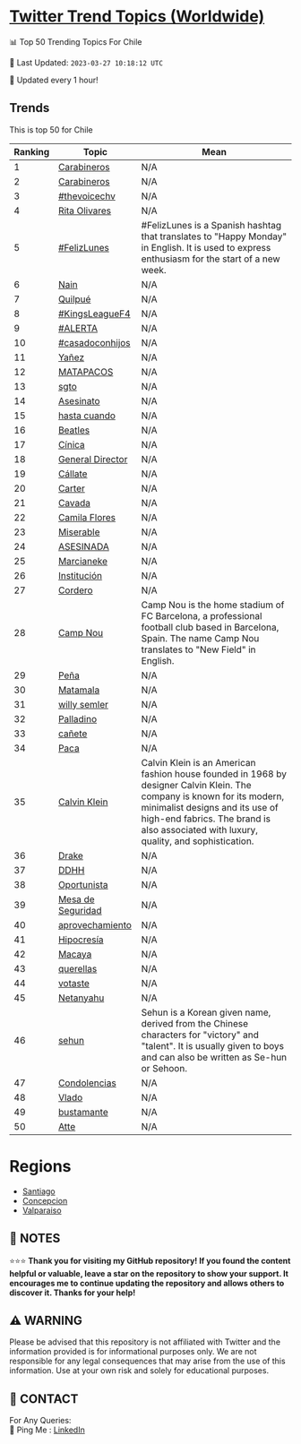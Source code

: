 [Twitter Trend Topics (Worldwide)](https://github.com/ErcinDedeoglu/Twitter-Trend-Topics)
==========


📊 Top 50 Trending Topics For Chile

📆 Last Updated: `2023-03-27 10:18:12 UTC`

🔧 Updated every 1 hour!


## Trends

This is top 50 for Chile

| Ranking | Topic | Mean |
| ------- | ------------ | ------------ |
| 1 | [Carabineros](http://twitter.com/search?q=Carabineros) | N/A |
| 2 | [Carabineros](http://twitter.com/search?q=Carabineros) | N/A |
| 3 | [#thevoicechv](http://twitter.com/search?q=%23thevoicechv) | N/A |
| 4 | [Rita Olivares](http://twitter.com/search?q=Rita+Olivares) | N/A |
| 5 | [#FelizLunes](http://twitter.com/search?q=%23FelizLunes) | #FelizLunes is a Spanish hashtag that translates to "Happy Monday" in English. It is used to express enthusiasm for the start of a new week. |
| 6 | [Nain](http://twitter.com/search?q=Nain) | N/A |
| 7 | [Quilpué](http://twitter.com/search?q=Quilpu%c3%a9) | N/A |
| 8 | [#KingsLeagueF4](http://twitter.com/search?q=%23KingsLeagueF4) | N/A |
| 9 | [#ALERTA](http://twitter.com/search?q=%23ALERTA) | N/A |
| 10 | [#casadoconhijos](http://twitter.com/search?q=%23casadoconhijos) | N/A |
| 11 | [Yañez](http://twitter.com/search?q=Ya%c3%b1ez) | N/A |
| 12 | [MATAPACOS](http://twitter.com/search?q=MATAPACOS) | N/A |
| 13 | [sgto](http://twitter.com/search?q=sgto) | N/A |
| 14 | [Asesinato](http://twitter.com/search?q=Asesinato) | N/A |
| 15 | [hasta cuando](http://twitter.com/search?q=hasta+cuando) | N/A |
| 16 | [Beatles](http://twitter.com/search?q=Beatles) | N/A |
| 17 | [Cínica](http://twitter.com/search?q=C%c3%adnica) | N/A |
| 18 | [General Director](http://twitter.com/search?q=General+Director) | N/A |
| 19 | [Cállate](http://twitter.com/search?q=C%c3%a1llate) | N/A |
| 20 | [Carter](http://twitter.com/search?q=Carter) | N/A |
| 21 | [Cavada](http://twitter.com/search?q=Cavada) | N/A |
| 22 | [Camila Flores](http://twitter.com/search?q=Camila+Flores) | N/A |
| 23 | [Miserable](http://twitter.com/search?q=Miserable) | N/A |
| 24 | [ASESINADA](http://twitter.com/search?q=ASESINADA) | N/A |
| 25 | [Marcianeke](http://twitter.com/search?q=Marcianeke) | N/A |
| 26 | [Institución](http://twitter.com/search?q=Instituci%c3%b3n) | N/A |
| 27 | [Cordero](http://twitter.com/search?q=Cordero) | N/A |
| 28 | [Camp Nou](http://twitter.com/search?q=Camp+Nou) | Camp Nou is the home stadium of FC Barcelona, a professional football club based in Barcelona, Spain. The name Camp Nou translates to "New Field" in English. |
| 29 | [Peña](http://twitter.com/search?q=Pe%c3%b1a) | N/A |
| 30 | [Matamala](http://twitter.com/search?q=Matamala) | N/A |
| 31 | [willy semler](http://twitter.com/search?q=willy+semler) | N/A |
| 32 | [Palladino](http://twitter.com/search?q=Palladino) | N/A |
| 33 | [cañete](http://twitter.com/search?q=ca%c3%b1ete) | N/A |
| 34 | [Paca](http://twitter.com/search?q=Paca) | N/A |
| 35 | [Calvin Klein](http://twitter.com/search?q=Calvin+Klein) | Calvin Klein is an American fashion house founded in 1968 by designer Calvin Klein. The company is known for its modern, minimalist designs and its use of high-end fabrics. The brand is also associated with luxury, quality, and sophistication. |
| 36 | [Drake](http://twitter.com/search?q=Drake) | N/A |
| 37 | [DDHH](http://twitter.com/search?q=DDHH) | N/A |
| 38 | [Oportunista](http://twitter.com/search?q=Oportunista) | N/A |
| 39 | [Mesa de Seguridad](http://twitter.com/search?q=Mesa+de+Seguridad) | N/A |
| 40 | [aprovechamiento](http://twitter.com/search?q=aprovechamiento) | N/A |
| 41 | [Hipocresía](http://twitter.com/search?q=Hipocres%c3%ada) | N/A |
| 42 | [Macaya](http://twitter.com/search?q=Macaya) | N/A |
| 43 | [querellas](http://twitter.com/search?q=querellas) | N/A |
| 44 | [votaste](http://twitter.com/search?q=votaste) | N/A |
| 45 | [Netanyahu](http://twitter.com/search?q=Netanyahu) | N/A |
| 46 | [sehun](http://twitter.com/search?q=sehun) | Sehun is a Korean given name, derived from the Chinese characters for "victory" and "talent". It is usually given to boys and can also be written as Se-hun or Sehoon. |
| 47 | [Condolencias](http://twitter.com/search?q=Condolencias) | N/A |
| 48 | [Vlado](http://twitter.com/search?q=Vlado) | N/A |
| 49 | [bustamante](http://twitter.com/search?q=bustamante) | N/A |
| 50 | [Atte](http://twitter.com/search?q=Atte) | N/A |



# Regions

* [Santiago](</Chile/Santiago.md>)
* [Concepcion](</Chile/Concepcion.md>)
* [Valparaiso](</Chile/Valparaiso.md>)



## 📝 NOTES

⭐⭐⭐ **Thank you for visiting my GitHub repository! If you found the content helpful or valuable, leave a star on the repository to show your support. It encourages me to continue updating the repository and allows others to discover it. Thanks for your help!**


## ⚠️ WARNING

Please be advised that this repository is not affiliated with Twitter and the information provided is for informational purposes only. We are not responsible for any legal consequences that may arise from the use of this information. Use at your own risk and solely for educational purposes.


## 📨 CONTACT

 For Any Queries:  
            🏓 Ping Me : [LinkedIn](https://www.linkedin.com/in/ercindedeoglu/)
